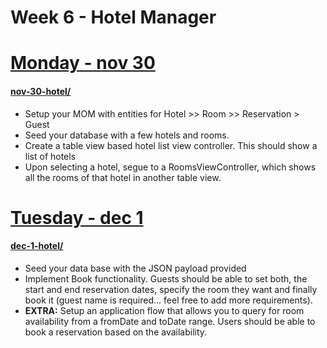 Week 6 - Hotel Manager
======================

# [Monday - nov 30](nov-30-hotel/)
#### [nov-30-hotel/](nov-30-hotel/)
* Setup your MOM with entities for Hotel >> Room >> Reservation > Guest
* Seed your database with a few hotels and rooms.
* Create a table view based hotel list view controller. This should show a list of hotels
* Upon selecting a hotel, segue to a RoomsViewController, which shows all the rooms of that hotel in another table view.

# [Tuesday - dec 1](dec-1-hotel/)
#### [dec-1-hotel/](dec-1-hotel/)
* Seed your data base with the JSON payload provided
* Implement Book functionality. Guests should be able to set both, the start and end reservation dates, specify the room they want and finally book it (guest name is required... feel free to add more requirements).
* **EXTRA:** Setup an application flow that allows you to query for room availability from a fromDate and toDate range. Users should be able to book a reservation based on the availability.
